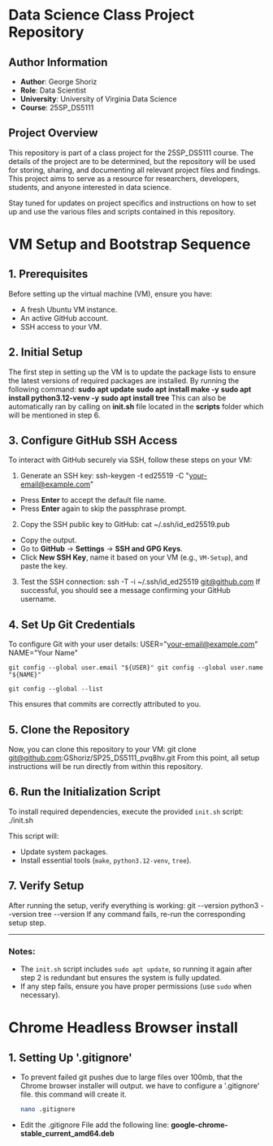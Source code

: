 # Data Science Class Project Repository

## Author Information

- **Author**: George Shoriz
- **Role**: Data Scientist
- **University**: University of Virginia Data Science
- **Course**: 25SP_DS5111

## Project Overview

This repository is part of a class project for the 25SP_DS5111 course. The details of the project are to be determined, but the repository will be used for storing, sharing, and documenting all relevant project files and findings. This project aims to serve as a resource for researchers, developers, students, and anyone interested in data science.

Stay tuned for updates on project specifics and instructions on how to set up and use the various files and scripts contained in this repository.



# VM Setup and Bootstrap Sequence

## 1. Prerequisites

Before setting up the virtual machine (VM), ensure you have:
- A fresh Ubuntu VM instance.
- An active GitHub account.
- SSH access to your VM.

## 2. Initial Setup

The first step in setting up the VM is to update the package lists to ensure the latest versions of required packages are installed.
By running the following command:
	**sudo apt update**
	**sudo apt install make -y**
	**sudo apt install python3.12-venv -y**
	**sudo apt install tree**
This can also be automatically  ran by calling on **init.sh** file located in the **scripts** folder which will be mentioned in step 6. 

## 3. Configure GitHub SSH Access

To interact with GitHub securely via SSH, follow these steps on your VM:

1. Generate an SSH key:
	ssh-keygen -t ed25519 -C "your-email@example.com"

- Press **Enter** to accept the default file name.
- Press **Enter** again to skip the passphrase prompt.

2. Copy the SSH public key to GitHub:
	cat ~/.ssh/id_ed25519.pub
- Copy the output.
- Go to **GitHub** → **Settings** → **SSH and GPG Keys**.
- Click **New SSH Key**, name it based on your VM (e.g., `VM-Setup`), and paste the key.

3. Test the SSH connection:
	ssh -T -i ~/.ssh/id_ed25519 git@github.com
If successful, you should see a message confirming your GitHub username.

## 4. Set Up Git Credentials

To configure Git with your user details:
	USER="your-email@example.com" NAME="Your Name"

	git config --global user.email "${USER}" git config --global user.name "${NAME}"

	git config --global --list
This ensures that commits are correctly attributed to you.

## 5. Clone the Repository

Now, you can clone this repository to your VM:
	git clone git@github.com:GShoriz/SP25_DS5111_pvq8hv.git
From this point, all setup instructions will be run directly from within this repository.

## 6. Run the Initialization Script

To install required dependencies, execute the provided `init.sh` script:
	./init.sh

This script will:
- Update system packages.
- Install essential tools (`make`, `python3.12-venv`, `tree`).
 
## 7. Verify Setup

After running the setup, verify everything is working:
	git --version python3 --version tree --version
If any command fails, re-run the corresponding setup step.

---

### Notes:
- The `init.sh` script includes `sudo apt update`, so running it again after step 2 is redundant but ensures the system is fully updated.
- If any step fails, ensure you have proper permissions (use `sudo` when necessary).

# Chrome Headless Browser install

## 1. Setting Up '.gitignore'
- To prevent failed git pushes due to large files over 100mb, that the Chrome browser installer will output. we have to configure a '.gitignore' file. 
this command will create it.
   ```bash
   nano .gitignore

- Edit the .gitignore File add the following line:
**google-chrome-stable_current_amd64.deb**



